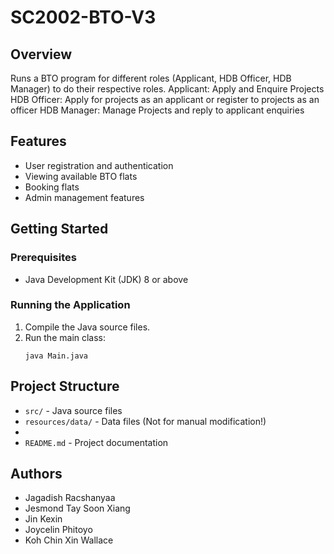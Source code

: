 # SC2002-BTO-V3

## Overview

Runs a BTO program for different roles (Applicant, HDB Officer, HDB Manager) to do their respective roles.
Applicant: Apply and Enquire Projects
HDB Officer: Apply for projects as an applicant or register to projects as an officer
HDB Manager: Manage Projects and reply to applicant enquiries

## Features

- User registration and authentication
- Viewing available BTO flats
- Booking flats
- Admin management features

## Getting Started

### Prerequisites

- Java Development Kit (JDK) 8 or above

### Running the Application

1. Compile the Java source files.
2. Run the main class:
   ```
   java Main.java
   ```

## Project Structure

- `src/` - Java source files
- `resources/data/` - Data files (Not for manual modification!)
- 
- `README.md` - Project documentation

## Authors

- Jagadish Racshanyaa
- Jesmond Tay Soon Xiang
- Jin Kexin
- Joycelin Phitoyo
- Koh Chin Xin Wallace